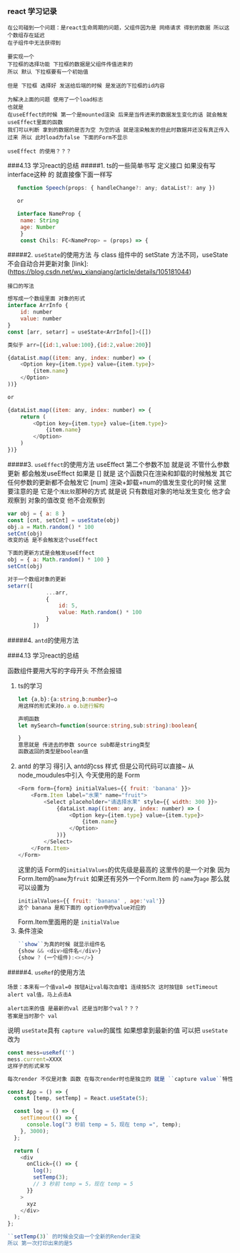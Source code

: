 ### react 学习记录
```
在公司碰到一个问题：是react生命周期的问题，父组件因为是 网络请求 得到的数据 所以这个数组存在延迟
在子组件中无法获得到

要实现一个
下拉框的选择功能 下拉框的数据是父组件传值进来的
所以 默认 下拉框要有一个初始值

但是 下拉框 选择好 发送给后端的时候 是发送的下拉框的id内容

为解决上面的问题 使用了一个load标志
也就是
在useEffect的时候 第一个是mounted渲染 后来是当传进来的数据发生变化的话 就会触发useEffect里面的函数
我们可以判断 拿到的数据的是否为空 为空的话 就是渲染触发的但此时数据并还没有真正传入过来 所以 此时load为false 下面的Form不显示

useEffect 的使用？？？
```


###4.13 学习react的总结
#####1. ts的一些简单书写 定义接口
   如果没有写 interface这种 的
   就直接像下面一样写
``` js
   function Speech(props: { handleChange?: any; dataList?: any })

   or

   interface NameProp {
    name: String
    age: Number
    }
    const Chils: FC<NameProp> = (props) => {

```
#####2. ``useState``的使用方法
    与 class 组件中的 setState 方法不同，useState 不会自动合并更新对象
    [link]: (https://blog.csdn.net/wu_xianqiang/article/details/105181044)

    接口的写法
``` js
想写成一个数组里面 对象的形式
interface ArrInfo {
    id: number
    value: number
}
const [arr, setarr] = useState<ArrInfo[]>([])

类似于 arr=[{id:1,value:100},{id:2,value:200}]
```


``` js
{dataList.map((item: any, index: number) => (
    <Option key={item.type} value={item.type}>
        {item.name}
    </Option>
))}

or

{dataList.map((item: any, index: number) => {
    return (
        <Option key={item.type} value={item.type}>
            {item.name}
        </Option>
    )
})}
```
#####3. ``useEffect``的使用方法
useEffect 第二个参数不加 就是说 不管什么参数更新 都会触发useEffect
如果是 [] 就是 这个函数只在渲染和卸载的时候触发 其它任何参数的更新都不会触发它
[num] 渲染+卸载+num的值发生变化的时候
这里要注意的是 它是个``浅比较``那种的方式 就是说 只有数组对象的地址发生变化 他才会观察到 对象的值改变 他不会观察到
``` js
var obj = { a: 8 }
const [cnt, setCnt] = useState(obj)
obj.a = Math.random() * 100
setCnt(obj)
改变的话 是不会触发这个useEffect

下面的更新方式是会触发useEffect
obj = { a: Math.random() * 100 }
setCnt(obj)

对于一个数组对象的更新
setarr([
            ...arr,
            {
                id: 5,
                value: Math.random() * 100
            }
        ])
```

#####4. ``antd``的使用方法

###4.13 学习react的总结

函数组件要用大写的字母开头 不然会报错

1. ts的学习
   ```ts
   let {a,b}:{a:string,b:number}=o
   用这样的形式来对o.a o.b进行解构

   声明函数
   let mySearch=function(source:string,sub:string):boolean{

   }
   意思就是 传进去的参数 source sub都是string类型
   函数返回的类型是boolean值
   ```
2. antd 的学习
   得引入 antd的css 样式
   但是公司代码可以直接~ 从node_moudules中引入
   今天使用的是 Form
    ``` js
   <Form form={form} initialValues={{ fruit: 'banana' }}>
        <Form.Item label="水果" name="fruit">
            <Select placeholder="请选择水果" style={{ width: 300 }}>
                {dataList.map((item: any, index: number) => (
                    <Option key={item.type} value={item.type}>
                        {item.name}
                    </Option>
                ))}
            </Select>
        </Form.Item>
    </Form>
    ```
    这里的话 Form的``initialValues``的优先级是最高的
    这里传的是一个对象 因为 Form.Item的``name``为``fruit``
    如果还有另外一个Form.Item 的 ``name``为``age``
    那么就可以设置为
    ```js
    initialValues={{ fruit: 'banana' , age:'val'}}
    这个 banana 是和下面的 option中的value对应的
    ```
    Form.Item里面用的是 ``initialValue``
3. 条件渲染
   ```js
   ``show``为真的时候 就显示组件名
   {show && <div>组件名</div>}
   {show ? (一个组件):<></>}
   ```

#####4. ``useRef``的使用方法

```
场景：本来有一个值val=0 按钮A让val每次自增1 连续按5次 这时按钮B setTimeout alert val值，马上点击A

alert出来的值 是最新的val 还是当时那个val？？？
答案是当时那个 val
```

说明 ``useState``具有 ``capture value``的属性
如果想拿到最新的值
可以把 ``useState``改为
```js
const mess=useRef('')
mess.current=XXXX
这样子的形式来写
```

``` js
每次render 不仅是对象 函数 在每次render时也是独立的 就是 ``capture value``特性

const App = () => {
  const [temp, setTemp] = React.useState(5);

  const log = () => {
    setTimeout(() => {
      console.log("3 秒前 temp = 5，现在 temp =", temp);
    }, 3000);
  };

  return (
    <div
      onClick={() => {
        log();
        setTemp(3);
        // 3 秒前 temp = 5，现在 temp = 5
      }}
    >
      xyz
    </div>
  );
};

``setTemp(3)` 的时候会交由一个全新的Render渲染
所以 第一次打印出来的是5
```